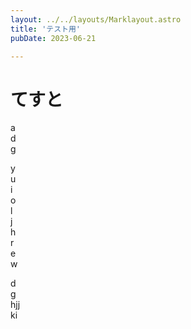 ```yaml
---
layout: ../../layouts/Marklayout.astro
title: 'テスト用'
pubDate: 2023-06-21

---
```


# てすと
a  
d  
g  

y  
u  
i  
o  
l  
j  
h  
r  
e  
w  

d  
g  
hjj  
ki  

